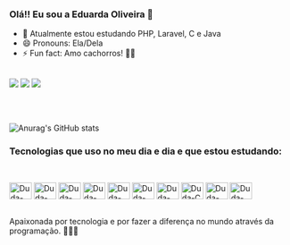 
### Olá!! Eu sou a Eduarda Oliveira 💖

- 🌱 Atualmente estou estudando PHP, Laravel, C e Java
- 😄 Pronouns: Ela/Dela
- ⚡ Fun fact: Amo cachorros! 🐶💕
<br>
<div> 
  <a href="https://instagram.com/eduardasiillva" target="_blank"><img src="https://img.shields.io/badge/-Instagram-%23E4405F?style=for-the-badge&logo=instagram&logoColor=white" target="_blank"></a>
  <a href="https://www.linkedin.com/in/oliveira-eduarda/" target="_blank"><img src="https://img.shields.io/badge/-LinkedIn-%230077B5?style=for-the-badge&logo=linkedin&logoColor=white" target="_blank"></a> 
  <a href = "mailto:duda.silva.oliveira97@gmail.com"><img src="https://img.shields.io/badge/-Gmail-%23333?style=for-the-badge&logo=gmail&logoColor=white" target="_blank"></a>
</div>

##
<br>

![Anurag's GitHub stats](https://github-readme-stats.vercel.app/api?username=oliveiraeduarda&count_private=true&show_icons=true&theme=dracula)

<h3> Tecnologias que uso no meu dia e dia e que estou estudando: </h3>

##

<div style="display: inline_block"><br>

<img align="center" alt="Duda-Git" height="30" width="40" src="https://cdn.jsdelivr.net/gh/devicons/devicon/icons/git/git-original.svg">
<img align="center" alt="Duda-Html" height="30" width="40" src="https://cdn.jsdelivr.net/gh/devicons/devicon/icons/html5/html5-original.svg">
<img align="center" alt="Duda-Css" height="30" width="40" src="https://cdn.jsdelivr.net/gh/devicons/devicon/icons/css3/css3-original.svg">
<img align="center" alt="Duda-JS" height="30" width="40" src="https://cdn.jsdelivr.net/gh/devicons/devicon/icons/javascript/javascript-original.svg">
<img align="center" alt="Duda-PHP" height="30" width="40" src="https://cdn.jsdelivr.net/gh/devicons/devicon/icons/php/php-original.svg">
<img align="center" alt="Duda-Java" height="30" width="40" src="https://cdn.jsdelivr.net/gh/devicons/devicon/icons/java/java-original.svg">
<img align="center" alt="Duda-Laravel" height="30" width="40" src="https://cdn.jsdelivr.net/gh/devicons/devicon/icons/laravel/laravel-plain-wordmark.svg">
<img align="center" alt="Duda-C" height="30" width="40" src="https://cdn.jsdelivr.net/gh/devicons/devicon/icons/c/c-original.svg">
<img align="center" alt="Duda-NodeJs" height="30" width="40" src="https://cdn.jsdelivr.net/gh/devicons/devicon/icons/nodejs/nodejs-original.svg">
<img align="center" alt="Duda-Python"height="30" width="40" src="https://cdn.jsdelivr.net/gh/devicons/devicon/icons/python/python-original.svg">

</div>

<br>

<div>
  <p>Apaixonada por tecnologia e por fazer a diferença no mundo através da programação. 👩🏻‍💻</p>
</div>
